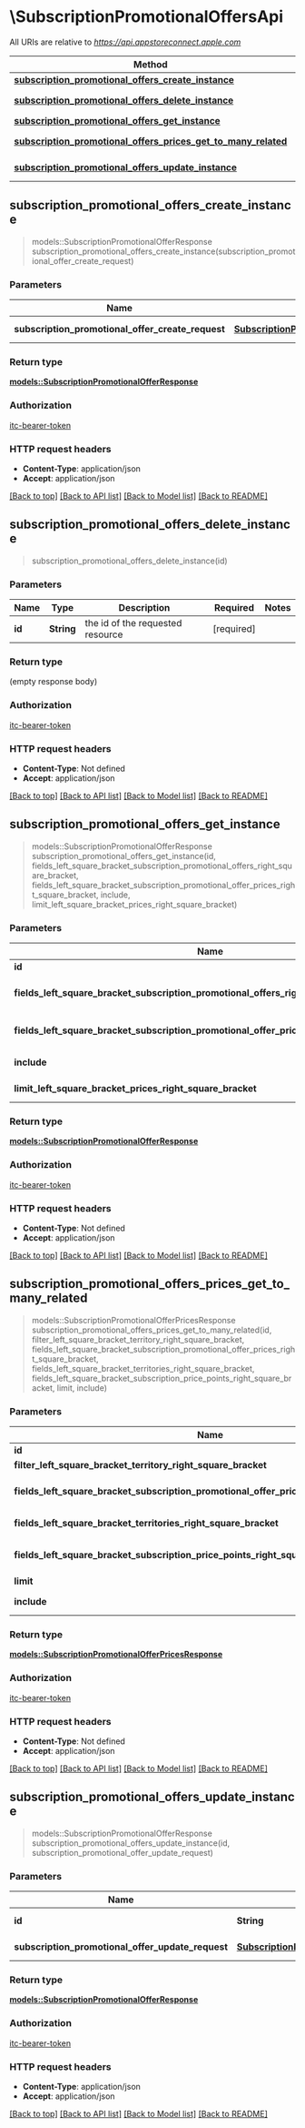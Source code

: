 # \SubscriptionPromotionalOffersApi

All URIs are relative to *https://api.appstoreconnect.apple.com*

Method | HTTP request | Description
------------- | ------------- | -------------
[**subscription_promotional_offers_create_instance**](SubscriptionPromotionalOffersApi.md#subscription_promotional_offers_create_instance) | **POST** /v1/subscriptionPromotionalOffers | 
[**subscription_promotional_offers_delete_instance**](SubscriptionPromotionalOffersApi.md#subscription_promotional_offers_delete_instance) | **DELETE** /v1/subscriptionPromotionalOffers/{id} | 
[**subscription_promotional_offers_get_instance**](SubscriptionPromotionalOffersApi.md#subscription_promotional_offers_get_instance) | **GET** /v1/subscriptionPromotionalOffers/{id} | 
[**subscription_promotional_offers_prices_get_to_many_related**](SubscriptionPromotionalOffersApi.md#subscription_promotional_offers_prices_get_to_many_related) | **GET** /v1/subscriptionPromotionalOffers/{id}/prices | 
[**subscription_promotional_offers_update_instance**](SubscriptionPromotionalOffersApi.md#subscription_promotional_offers_update_instance) | **PATCH** /v1/subscriptionPromotionalOffers/{id} | 



## subscription_promotional_offers_create_instance

> models::SubscriptionPromotionalOfferResponse subscription_promotional_offers_create_instance(subscription_promotional_offer_create_request)


### Parameters


Name | Type | Description  | Required | Notes
------------- | ------------- | ------------- | ------------- | -------------
**subscription_promotional_offer_create_request** | [**SubscriptionPromotionalOfferCreateRequest**](SubscriptionPromotionalOfferCreateRequest.md) | SubscriptionPromotionalOffer representation | [required] |

### Return type

[**models::SubscriptionPromotionalOfferResponse**](SubscriptionPromotionalOfferResponse.md)

### Authorization

[itc-bearer-token](../README.md#itc-bearer-token)

### HTTP request headers

- **Content-Type**: application/json
- **Accept**: application/json

[[Back to top]](#) [[Back to API list]](../README.md#documentation-for-api-endpoints) [[Back to Model list]](../README.md#documentation-for-models) [[Back to README]](../README.md)


## subscription_promotional_offers_delete_instance

> subscription_promotional_offers_delete_instance(id)


### Parameters


Name | Type | Description  | Required | Notes
------------- | ------------- | ------------- | ------------- | -------------
**id** | **String** | the id of the requested resource | [required] |

### Return type

 (empty response body)

### Authorization

[itc-bearer-token](../README.md#itc-bearer-token)

### HTTP request headers

- **Content-Type**: Not defined
- **Accept**: application/json

[[Back to top]](#) [[Back to API list]](../README.md#documentation-for-api-endpoints) [[Back to Model list]](../README.md#documentation-for-models) [[Back to README]](../README.md)


## subscription_promotional_offers_get_instance

> models::SubscriptionPromotionalOfferResponse subscription_promotional_offers_get_instance(id, fields_left_square_bracket_subscription_promotional_offers_right_square_bracket, fields_left_square_bracket_subscription_promotional_offer_prices_right_square_bracket, include, limit_left_square_bracket_prices_right_square_bracket)


### Parameters


Name | Type | Description  | Required | Notes
------------- | ------------- | ------------- | ------------- | -------------
**id** | **String** | the id of the requested resource | [required] |
**fields_left_square_bracket_subscription_promotional_offers_right_square_bracket** | Option<[**Vec<String>**](String.md)> | the fields to include for returned resources of type subscriptionPromotionalOffers |  |
**fields_left_square_bracket_subscription_promotional_offer_prices_right_square_bracket** | Option<[**Vec<String>**](String.md)> | the fields to include for returned resources of type subscriptionPromotionalOfferPrices |  |
**include** | Option<[**Vec<String>**](String.md)> | comma-separated list of relationships to include |  |
**limit_left_square_bracket_prices_right_square_bracket** | Option<**i32**> | maximum number of related prices returned (when they are included) |  |

### Return type

[**models::SubscriptionPromotionalOfferResponse**](SubscriptionPromotionalOfferResponse.md)

### Authorization

[itc-bearer-token](../README.md#itc-bearer-token)

### HTTP request headers

- **Content-Type**: Not defined
- **Accept**: application/json

[[Back to top]](#) [[Back to API list]](../README.md#documentation-for-api-endpoints) [[Back to Model list]](../README.md#documentation-for-models) [[Back to README]](../README.md)


## subscription_promotional_offers_prices_get_to_many_related

> models::SubscriptionPromotionalOfferPricesResponse subscription_promotional_offers_prices_get_to_many_related(id, filter_left_square_bracket_territory_right_square_bracket, fields_left_square_bracket_subscription_promotional_offer_prices_right_square_bracket, fields_left_square_bracket_territories_right_square_bracket, fields_left_square_bracket_subscription_price_points_right_square_bracket, limit, include)


### Parameters


Name | Type | Description  | Required | Notes
------------- | ------------- | ------------- | ------------- | -------------
**id** | **String** | the id of the requested resource | [required] |
**filter_left_square_bracket_territory_right_square_bracket** | Option<[**Vec<String>**](String.md)> | filter by id(s) of related 'territory' |  |
**fields_left_square_bracket_subscription_promotional_offer_prices_right_square_bracket** | Option<[**Vec<String>**](String.md)> | the fields to include for returned resources of type subscriptionPromotionalOfferPrices |  |
**fields_left_square_bracket_territories_right_square_bracket** | Option<[**Vec<String>**](String.md)> | the fields to include for returned resources of type territories |  |
**fields_left_square_bracket_subscription_price_points_right_square_bracket** | Option<[**Vec<String>**](String.md)> | the fields to include for returned resources of type subscriptionPricePoints |  |
**limit** | Option<**i32**> | maximum resources per page |  |
**include** | Option<[**Vec<String>**](String.md)> | comma-separated list of relationships to include |  |

### Return type

[**models::SubscriptionPromotionalOfferPricesResponse**](SubscriptionPromotionalOfferPricesResponse.md)

### Authorization

[itc-bearer-token](../README.md#itc-bearer-token)

### HTTP request headers

- **Content-Type**: Not defined
- **Accept**: application/json

[[Back to top]](#) [[Back to API list]](../README.md#documentation-for-api-endpoints) [[Back to Model list]](../README.md#documentation-for-models) [[Back to README]](../README.md)


## subscription_promotional_offers_update_instance

> models::SubscriptionPromotionalOfferResponse subscription_promotional_offers_update_instance(id, subscription_promotional_offer_update_request)


### Parameters


Name | Type | Description  | Required | Notes
------------- | ------------- | ------------- | ------------- | -------------
**id** | **String** | the id of the requested resource | [required] |
**subscription_promotional_offer_update_request** | [**SubscriptionPromotionalOfferUpdateRequest**](SubscriptionPromotionalOfferUpdateRequest.md) | SubscriptionPromotionalOffer representation | [required] |

### Return type

[**models::SubscriptionPromotionalOfferResponse**](SubscriptionPromotionalOfferResponse.md)

### Authorization

[itc-bearer-token](../README.md#itc-bearer-token)

### HTTP request headers

- **Content-Type**: application/json
- **Accept**: application/json

[[Back to top]](#) [[Back to API list]](../README.md#documentation-for-api-endpoints) [[Back to Model list]](../README.md#documentation-for-models) [[Back to README]](../README.md)

